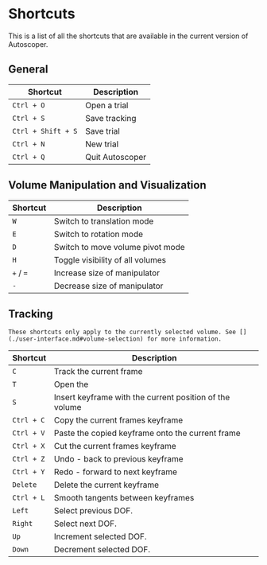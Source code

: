 # Shortcuts

This is a list of all the shortcuts that are available in the current version of Autoscoper.

## General

| Shortcut | Description |
| --- | --- |
| `Ctrl + O` | Open a trial |
| `Ctrl + S` | Save tracking |
| `Ctrl + Shift + S` | Save trial |
| `Ctrl + N` | New trial |
| `Ctrl + Q` | Quit Autoscoper |

## Volume Manipulation and Visualization

| Shortcut | Description |
| --- | --- |
| `W` | Switch to translation mode |
| `E` | Switch to rotation mode |
| `D` | Switch to move volume pivot mode |
| `H` | Toggle visibility of all volumes |
| `+` / `=` | Increase size of manipulator |
| `-` | Decrease size of manipulator |

## Tracking

```{note}
These shortcuts only apply to the currently selected volume. See [](./user-interface.md#volume-selection) for more information.
```

| Shortcut | Description |
| --- | --- |
| `C` | Track the current frame |
| `T` | Open the [](./user-interface.md#tracking-dialog) |
| `S` | Insert keyframe with the current position of the volume |
| `Ctrl + C` | Copy the current frames keyframe |
| `Ctrl + V` | Paste the copied keyframe onto the current frame |
| `Ctrl + X` | Cut the current frames keyframe |
| `Ctrl + Z` | Undo - back to previous keyframe |
| `Ctrl + Y` | Redo - forward to next keyframe |
| `Delete` | Delete the current keyframe |
| `Ctrl + L` | Smooth tangents between keyframes |
| `Left` | Select previous DOF. |
| `Right` | Select next DOF. |
| `Up` | Increment selected DOF. |
| `Down` | Decrement selected DOF. |
